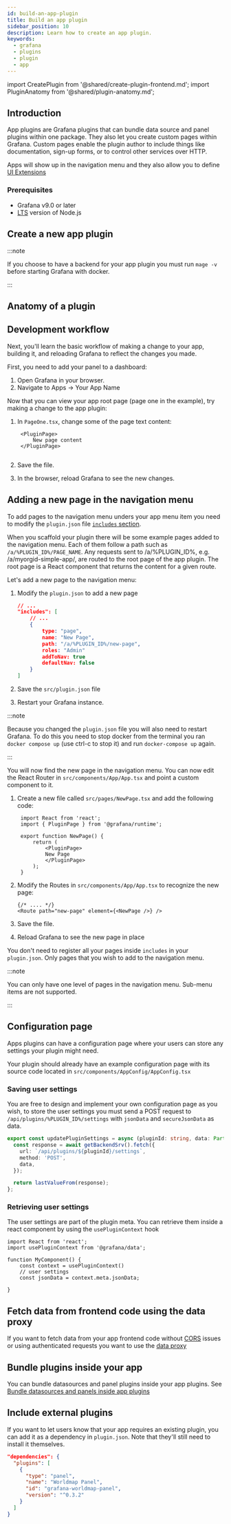 ```yaml
---
id: build-an-app-plugin
title: Build an app plugin
sidebar_position: 10
description: Learn how to create an app plugin.
keywords:
  - grafana
  - plugins
  - plugin
  - app
---
```


import CreatePlugin from '@shared/create-plugin-frontend.md';
import PluginAnatomy from '@shared/plugin-anatomy.md';

## Introduction

App plugins are Grafana plugins that can bundle data source and panel plugins within one package. They also let you create custom pages within Grafana. Custom pages enable the plugin author to include things like documentation, sign-up forms, or to control other services over HTTP.

Apps will show up in the navigation menu and they also allow you to define [UI Extensions](../ui-extensions/)

### Prerequisites

- Grafana v9.0 or later
- [LTS](https://nodejs.dev/en/about/releases/) version of Node.js

## Create a new app plugin

<CreatePlugin pluginType="app" />


:::note

If you choose to have a backend for your app plugin you must run `mage -v` before starting Grafana with docker.

::: 


## Anatomy of a plugin

<PluginAnatomy />

## Development workflow

Next, you'll learn the basic workflow of making a change to your app, building it, and reloading Grafana to reflect the changes you made.

First, you need to add your panel to a dashboard:

1. Open Grafana in your browser.
1. Navigate to Apps -> Your App Name


Now that you can view your app root page (page one in the example), try making a change to the app plugin:

1. In `PageOne.tsx`, change some of the page text content:

   ```tsx title="src/pages/PageOne.tsx"
    <PluginPage>
        New page content
    </PluginPage>
    
   ```

1. Save the file.
1. In the browser, reload Grafana to see the new changes.


## Adding a new page in the navigation menu

To add pages to the navigation menu unders your app menu item you need to modify the `plugin.json` file [`includes` section](http://localhost:4000/developers/plugin-tools/reference/plugin-json#includes).

When you scaffold your plugin there will be some example pages added to the navigation menu. Each of them follow a path such as `/a/%PLUGIN_ID%/PAGE_NAME`. Any requests sent to /a/%PLUGIN_ID%, e.g. /a/myorgid-simple-app/, are routed to the root page of the app plugin. The root page is a React component that returns the content for a given route.

Let's add a new page to the navigation menu:

1. Modify the `plugin.json` to add a new page

    ```json title="src/plugin.json"
    // ...
    "includes": [
        // ...
        {
            type: "page",
            name: "New Page",
            path: "/a/%PLUGIN_ID%/new-page",
            roles: "Admin"
            addToNav: true
            defaultNav: false
        }
    ]
    ```

1. Save the `src/plugin.json` file 
1. Restart your Grafana instance.

:::note

Because you changed the `plugin.json` file you will also need to restart Grafana. To do this you need to stop docker from the terminal you ran `docker compose up` (use ctrl-c to stop it) and run `docker-compose up` again.

:::

You will now find the new page in the navigation menu. You can now edit the React Router in `src/components/App/App.tsx` and point a custom component to it.

1. Create a new file called `src/pages/NewPage.tsx` and add the following code:

   ```tsx title="src/pages/NewPage.tsx"
    import React from 'react';
    import { PluginPage } from '@grafana/runtime';

    export function NewPage() {
        return (
            <PluginPage>
            New Page
            </PluginPage>
        );
    }
    ```

2. Modify the Routes in `src/components/App/App.tsx` to recognize the new page:


    ```tsx title="src/components/App/App.tsx"
    {/* .... */}
    <Route path="new-page" element={<NewPage />} />
    ```

3. Save the file.
4. Reload Grafana to see the new page in place

You don't need to register all your pages inside `includes` in your `plugin.json`. Only pages that you wish to add to the navigation menu.

:::note

You can only have one level of pages in the navigation menu. Sub-menu items are not supported.

:::


## Configuration page

Apps plugins can have a configuration page where your users can store any settings your plugin might need.

Your plugin should already have an example configuration page with its source code located in `src/components/AppConfig/AppConfig.tsx`

### Saving user settings

You are free to design and implement your own configuration page as you wish, to store the user settings you must send a POST request to `/api/plugins/%PLUGIN_ID%/settings` with `jsonData` and `secureJsonData` as data.

```ts
export const updatePluginSettings = async (pluginId: string, data: Partial<PluginMeta>) => {
  const response = await getBackendSrv().fetch({
    url: `/api/plugins/${pluginId}/settings`,
    method: 'POST',
    data,
  });

  return lastValueFrom(response);
};
```

### Retrieving user settings

The user settings are part of the plugin meta. You can retrieve them inside a react component by using the `usePluginContext` hook


```tsx
import React from 'react';
import usePluginContext from '@grafana/data';

function MyComponent() {
    const context = usePluginContext()
    // user settings
    const jsonData = context.meta.jsonData;

}
```

## Fetch data from frontend code using the data proxy

If you want to fetch data from your app frontend code without [CORS](https://developer.mozilla.org/en-US/docs/Web/HTTP/CORS) issues or using authenticated requests you want to use the [data proxy](../create-a-plugin/extend-a-plugin/fetch-data-from-frontend.md)

## Bundle plugins inside your app

You can bundle datasources and panel plugins inside your app plugins. See [Bundle datasources and panels inside app plugins](../create-a-plugin/extend-a-plugin/bundle-plugins-inside-apps)


## Include external plugins

If you want to let users know that your app requires an existing plugin, you can add it as a dependency in `plugin.json`. Note that they'll still need to install it themselves.

```json title="src/plugin.json"
"dependencies": {
  "plugins": [
    {
      "type": "panel",
      "name": "Worldmap Panel",
      "id": "grafana-worldmap-panel",
      "version": "^0.3.2"
    }
  ]
}
```
